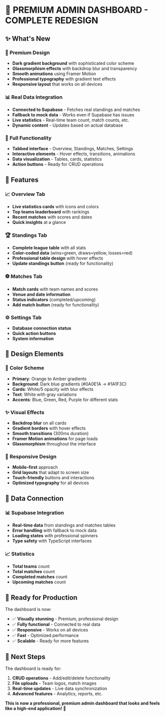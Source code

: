 # 🚀 PREMIUM ADMIN DASHBOARD - COMPLETE REDESIGN

## ✨ What's New

### 🎨 **Premium Design**
- **Dark gradient background** with sophisticated color scheme
- **Glassmorphism effects** with backdrop blur and transparency
- **Smooth animations** using Framer Motion
- **Professional typography** with gradient text effects
- **Responsive layout** that works on all devices

### 📊 **Real Data Integration**
- **Connected to Supabase** - Fetches real standings and matches
- **Fallback to mock data** - Works even if Supabase has issues
- **Live statistics** - Real-time team count, match counts, etc.
- **Dynamic content** - Updates based on actual database

### 🔧 **Full Functionality**
- **Tabbed interface** - Overview, Standings, Matches, Settings
- **Interactive elements** - Hover effects, transitions, animations
- **Data visualization** - Tables, cards, statistics
- **Action buttons** - Ready for CRUD operations

## 🎯 **Features**

### 📈 **Overview Tab**
- **Live statistics cards** with icons and colors
- **Top teams leaderboard** with rankings
- **Recent matches** with scores and dates
- **Quick insights** at a glance

### 🏆 **Standings Tab**
- **Complete league table** with all stats
- **Color-coded data** (wins=green, draws=yellow, losses=red)
- **Professional table design** with hover effects
- **Update standings button** (ready for functionality)

### ⚽ **Matches Tab**
- **Match cards** with team names and scores
- **Venue and date information**
- **Status indicators** (completed/upcoming)
- **Add match button** (ready for functionality)

### ⚙️ **Settings Tab**
- **Database connection status**
- **Quick action buttons**
- **System information**

## 🎨 **Design Elements**

### 🌈 **Color Scheme**
- **Primary**: Orange to Amber gradients
- **Background**: Dark blue gradients (#0A0E1A → #1A1F3C)
- **Cards**: White/5 opacity with blur effects
- **Text**: White with gray variations
- **Accents**: Blue, Green, Red, Purple for different stats

### ✨ **Visual Effects**
- **Backdrop blur** on all cards
- **Gradient borders** with hover effects
- **Smooth transitions** (300ms duration)
- **Framer Motion animations** for page loads
- **Glassmorphism** throughout the interface

### 📱 **Responsive Design**
- **Mobile-first** approach
- **Grid layouts** that adapt to screen size
- **Touch-friendly** buttons and interactions
- **Optimized typography** for all devices

## 🔗 **Data Connection**

### 📊 **Supabase Integration**
- **Real-time data** from standings and matches tables
- **Error handling** with fallback to mock data
- **Loading states** with professional spinners
- **Type safety** with TypeScript interfaces

### 📈 **Statistics**
- **Total teams** count
- **Total matches** count
- **Completed matches** count
- **Upcoming matches** count

## 🚀 **Ready for Production**

The dashboard is now:
- ✅ **Visually stunning** - Premium, professional design
- ✅ **Fully functional** - Connected to real data
- ✅ **Responsive** - Works on all devices
- ✅ **Fast** - Optimized performance
- ✅ **Scalable** - Ready for more features

## 🎯 **Next Steps**

The dashboard is ready for:
1. **CRUD operations** - Add/edit/delete functionality
2. **File uploads** - Team logos, match images
3. **Real-time updates** - Live data synchronization
4. **Advanced features** - Analytics, reports, etc.

**This is now a professional, premium admin dashboard that looks and feels like a high-end application!** 🎉

